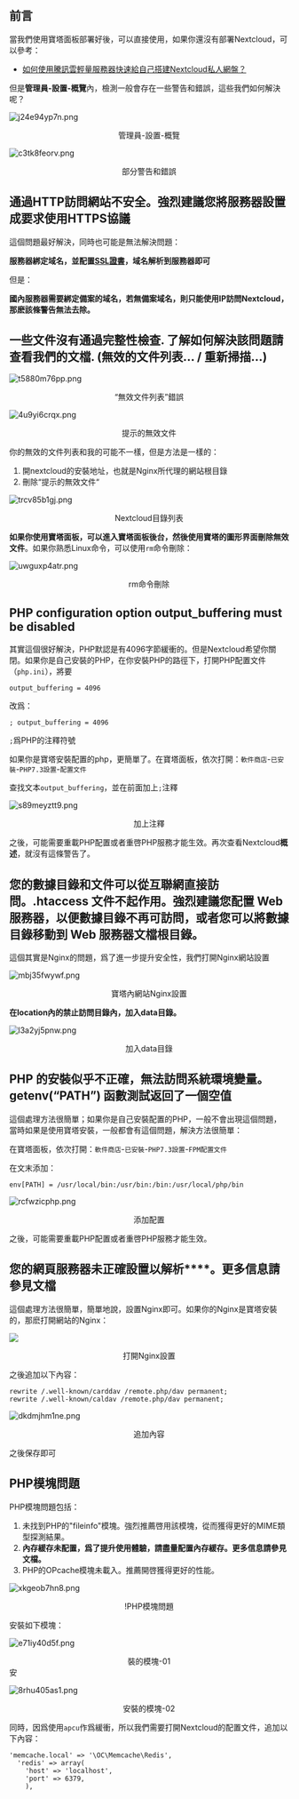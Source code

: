 ## 前言

當我們使用寶塔面板部署好後，可以直接使用，如果你還沒有部署Nextcloud，可以參考：

* [如何使用騰訊雲輕量服務器快速給自己搭建Nextcloud私人網盤？](https://cloud.tencent.com/developer/article/1787399?from=10680)

但是**管理員-設置-概覽**內，檢測一般會存在一些警告和錯誤，這些我們如何解決呢？

![j24e94yp7n.png](https://tupian.clotliu.com/e2e602aa260e1c3a4c7e1da060b34178.png)<center>管理員-設置-概覽</center>


![c3tk8feorv.png](https://tupian.clotliu.com/c80ab1efc200b4c5eea7a1dcef6459ab.png)<center>部分警告和錯誤</center>

## 通過HTTP訪問網站不安全。強烈建議您將服務器設置成要求使用HTTPS協議

這個問題最好解決，同時也可能是無法解決問題：

**服務器綁定域名，並配置**[**SSL證書**](https://cloud.tencent.com/product/ssl?from=10680)**，域名解析到服務器即可**

但是：

**國內服務器需要綁定備案的域名，若無備案域名，則只能使用IP訪問Nextcloud，那麽該條警告無法去除。**

## 一些文件沒有通過完整性檢查. 了解如何解決該問題請查看我們的文檔. (無效的文件列表… / 重新掃描…)

![t5880m76pp.png](https://tupian.clotliu.com/ac3c0d017803cb4406ae69b92a0f2b28.png)<center>“無效文件列表”錯誤</center>

![4u9yi6crqx.png](https://tupian.clotliu.com/c2f63e6c19d3d53f198d1e3005956fa0.png)<center>提示的無效文件</center>

你的無效的文件列表和我的可能不一樣，但是方法是一樣的：

1. 開nextcloud的安裝地址，也就是Nginx所代理的網站根目錄
2. 刪除“提示的無效文件“

![trcv85b1gj.png](https://tupian.clotliu.com/45fa318da17d89393cfe7b07080f0a8d.png)<center>Nextcloud目錄列表</center>

**如果你使用寶塔面板，可以進入寶塔面板後台，然後使用寶塔的圖形界面刪除無效文件**。如果你熟悉Linux命令，可以使用`rm`命令刪除：

![uwguxp4atr.png](https://tupian.clotliu.com/d1644ef9feb7d1baa18d0f66df610280.png)<center>rm命令刪除</center>

## PHP configuration option output_buffering must be disabled

其實這個很好解決，PHP默認是有4096字節緩衝的。但是Nextcloud希望你關閉。如果你是自己安裝的PHP，在你安裝PHP的路徑下，打開PHP配置文件（`php.ini`），將要
```
output_buffering = 4096
```
改爲：

```
; output_buffering = 4096
```

`;`爲PHP的注釋符號

如果你是寶塔安裝配置的php，更簡單了。在寶塔面板，依次打開：`軟件商店`-`已安裝`-`PHP7.3設置`-`配置文件`

查找文本`output_buffering`，並在前面加上`;`注釋

![s89meyztt9.png](https://tupian.clotliu.com/8adc1a8224bab3f5436e926accffaca9.png)<center>加上注釋</center>

之後，可能需要重載PHP配置或者重啓PHP服務才能生效。再次查看Nextcloud**概述**，就沒有這條警告了。

## 您的數據目錄和文件可以從互聯網直接訪問。.htaccess 文件不起作用。強烈建議您配置 Web 服務器，以便數據目錄不再可訪問，或者您可以將數據目錄移動到 Web 服務器文檔根目錄。

這個其實是Nginx的問題，爲了進一步提升安全性，我們打開Nginx網站設置

![mbj35fwywf.png](https://tupian.clotliu.com/96432e200026a2812aa95fe63ae925b5.png)<center>寶塔內網站Nginx設置</center>

**在location內的禁止訪問目錄內，加入data目錄。**

![l3a2yj5pnw.png](https://tupian.clotliu.com/5b4d392fdc9b949cbcfcd054ca8b5923.png)<center>加入data目錄</center>

## PHP 的安裝似乎不正確，無法訪問系統環境變量。getenv(“PATH”) 函數測試返回了一個空值

這個處理方法很簡單；如果你是自己安裝配置的PHP，一般不會出現這個問題，當時如果是使用寶塔安裝，一般都會有這個問題，解決方法很簡單：

在寶塔面板，依次打開：`軟件商店`-`已安裝`-`PHP7.3設置`-`FPM配置文件`

在文末添加：

```
env[PATH] = /usr/local/bin:/usr/bin:/bin:/usr/local/php/bin
```

![rcfwzicphp.png](https://tupian.clotliu.com/42a1f64a9a6c38d07659ebfe9375a793.png)<center>添加配置</center>

之後，可能需要重載PHP配置或者重啓PHP服務才能生效。

## 您的網頁服務器未正確設置以解析****。更多信息請參見文檔

這個處理方法很簡單，簡單地說，設置Nginx即可。如果你的Nginx是寶塔安裝的，那麽打開網站的Nginx：

![](https://tupian.clotliu.com/96432e200026a2812aa95fe63ae925b5.png)<center>打開Nginx設置</center>

之後追加以下內容：

```
rewrite /.well-known/carddav /remote.php/dav permanent;
rewrite /.well-known/caldav /remote.php/dav permanent;
```

![dkdmjhm1ne.png](https://tupian.clotliu.com/5b79ebb315cc080f520855e07cb8917c.png)<center>追加內容</center>

之後保存即可

## PHP模塊問題

PHP模塊問題包括：

1. 未找到PHP的"fileinfo"模塊。強烈推薦啓用該模塊，從而獲得更好的MIME類型探測結果。
2. **內存緩存未配置，爲了提升使用體驗，請盡量配置內存緩存。更多信息請參見文檔。**
3. PHP的OPcache模塊未載入。推薦開啓獲得更好的性能。

![xkgeob7hn8.png](https://tupian.clotliu.com/67e4c85f529a6e2abdf1bd02c0560ed1.png)<center>!PHP模塊問題</center>

安裝如下模塊：

![e71iy40d5f.png](https://tupian.clotliu.com/ea8b5955a52b74717ae1b11b36884317.png)<center>裝的模塊-01</center>安

![8rhu405as1.png](https://tupian.clotliu.com/965d1618c650ad6f82f776a9ebd16e13.png)<center>安裝的模塊-02</center>

同時，因爲使用`apcu`作爲緩衝，所以我們需要打開Nextcloud的配置文件，追加以下內容：


```
'memcache.local' => '\OC\Memcache\Redis',
  'redis' => array(
    'host' => 'localhost',
    'port' => 6379,
    ),
```